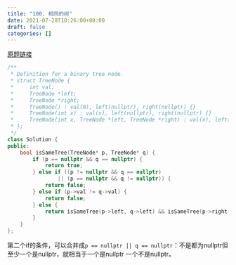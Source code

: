 ```yaml
---
title: "100. 相同的树"
date: 2021-07-28T10:26:00+08:00
draft: false
categories: []
--- 
```


[原题链接](https://leetcode-cn.com/problems/same-tree/)

```cpp
/**
 * Definition for a binary tree node.
 * struct TreeNode {
 *     int val;
 *     TreeNode *left;
 *     TreeNode *right;
 *     TreeNode() : val(0), left(nullptr), right(nullptr) {}
 *     TreeNode(int x) : val(x), left(nullptr), right(nullptr) {}
 *     TreeNode(int x, TreeNode *left, TreeNode *right) : val(x), left(left), right(right) {}
 * };
 */
class Solution {
public:
    bool isSameTree(TreeNode* p, TreeNode* q) {
        if (p == nullptr && q == nullptr) {
            return true;
        } else if ((p != nullptr && q == nullptr)
                || (p == nullptr && q != nullptr)) {
            return false;
        } else if (p->val != q->val) {
            return false;
        } else {
            return isSameTree(p->left, q->left) && isSameTree(p->right, q->right);
        }
    }
};
```

第二个if的条件，可以合并成`p == nullptr || q == nullptr`：不是都为nullptr但至少一个是nullptr，就相当于一个是nullptr 一个不是nullptr。
